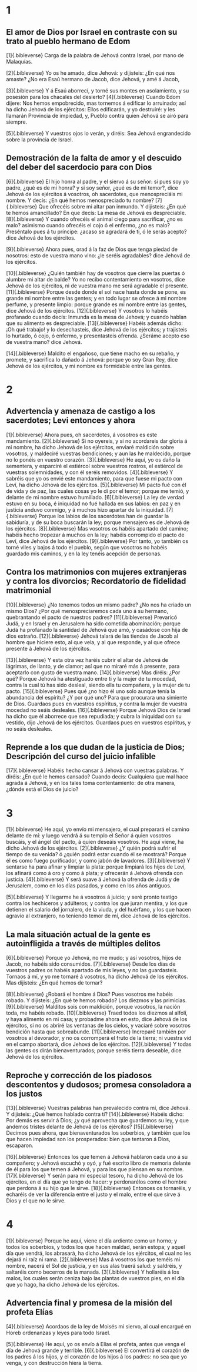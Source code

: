 # 1 
## El amor de Dios por Israel en contraste con su trato al pueblo hermano de Edom
[1]{.bibleverse} Carga de la palabra de Jehová contra Israel, por mano de Malaquías.

 
[2]{.bibleverse} Yo os he amado, dice Jehová: y dijisteis: ¿En qué nos amaste? ¿No era Esaú hermano de Jacob, dice Jehová, y amé á Jacob,

 
[3]{.bibleverse} Y á Esaú aborrecí, y torné sus montes en asolamiento, y su posesión para los chacales del desierto? 
[4]{.bibleverse} Cuando Edom dijere: Nos hemos empobrecido, mas tornemos á edificar lo arruinado; así ha dicho Jehová de los ejércitos: Ellos edificarán, y yo destruiré: y les llamarán Provincia de impiedad, y, Pueblo contra quien Jehová se airó para siempre.

 
[5]{.bibleverse} Y vuestros ojos lo verán, y diréis: Sea Jehová engrandecido sobre la provincia de Israel.

## Demostración de la falta de amor y el descuido del deber del sacerdocio para con Dios
 
[6]{.bibleverse} El hijo honra al padre, y el siervo á su señor: si pues soy yo padre, ¿qué es de mi honra? y si soy señor, ¿qué es de mi temor?, dice Jehová de los ejércitos á vosotros, oh sacerdotes, que menospreciáis mi nombre. Y decís: ¿En qué hemos menospreciado tu nombre? 
[7]{.bibleverse} Que ofrecéis sobre mi altar pan inmundo. Y dijisteis: ¿En qué te hemos amancillado? En que decís: La mesa de Jehová es despreciable. 
[8]{.bibleverse} Y cuando ofrecéis el animal ciego para sacrificar, ¿no es malo? asimismo cuando ofrecéis el cojo ó el enfermo, ¿no es malo? Preséntalo pues á tu príncipe: ¿acaso se agradará de ti, ó le serás acepto? dice Jehová de los ejércitos.

 
[9]{.bibleverse} Ahora pues, orad á la faz de Dios que tenga piedad de nosotros: esto de vuestra mano vino: ¿le seréis agradables? dice Jehová de los ejércitos.

 
[10]{.bibleverse} ¿Quién también hay de vosotros que cierre las puertas ó alumbre mi altar de balde? Yo no recibo contentamiento en vosotros, dice Jehová de los ejércitos, ni de vuestra mano me será agradable el presente. 
[11]{.bibleverse} Porque desde donde el sol nace hasta donde se pone, es grande mi nombre entre las gentes; y en todo lugar se ofrece á mi nombre perfume, y presente limpio: porque grande es mi nombre entre las gentes, dice Jehová de los ejércitos. 
[12]{.bibleverse} Y vosotros lo habéis profanado cuando decís: Inmunda es la mesa de Jehová; y cuando hablan que su alimento es despreciable. 
[13]{.bibleverse} Habéis además dicho: ¡Oh qué trabajo! y lo desechasteis, dice Jehová de los ejércitos; y trajisteis lo hurtado, ó cojo, ó enfermo, y presentasteis ofrenda. ¿Seráme acepto eso de vuestra mano? dice Jehová.

 
[14]{.bibleverse} Maldito el engañoso, que tiene macho en su rebaño, y promete, y sacrifica lo dañado á Jehová: porque yo soy Gran Rey, dice Jehová de los ejércitos, y mi nombre es formidable entre las gentes. 

# 2 
## Advertencia y amenaza de castigo a los sacerdotes; Levi entonces y ahora
[1]{.bibleverse} Ahora pues, oh sacerdotes, á vosotros es este mandamiento. 
[2]{.bibleverse} Si no oyereis, y si no acordareis dar gloria á mi nombre, ha dicho Jehová de los ejércitos, enviaré maldición sobre vosotros, y maldeciré vuestras bendiciones; y aun las he maldecido, porque no lo ponéis en vuestro corazón. 
[3]{.bibleverse} He aquí, yo os daño la sementera, y esparciré el estiércol sobre vuestros rostros, el estiércol de vuestras solemnidades, y con él seréis removidos. 
[4]{.bibleverse} Y sabréis que yo os envié este mandamiento, para que fuese mi pacto con Leví, ha dicho Jehová de los ejércitos. 
[5]{.bibleverse} Mi pacto fué con él de vida y de paz, las cuales cosas yo le dí por el temor; porque me temió, y delante de mi nombre estuvo humillado. 
[6]{.bibleverse} La ley de verdad estuvo en su boca, é iniquidad no fué hallada en sus labios: en paz y en justicia anduvo conmigo, y á muchos hizo apartar de la iniquidad. 
[7]{.bibleverse} Porque los labios de los sacerdotes han de guardar la sabiduría, y de su boca buscarán la ley; porque mensajero es de Jehová de los ejércitos. 
[8]{.bibleverse} Mas vosotros os habéis apartado del camino; habéis hecho tropezar á muchos en la ley; habéis corrompido el pacto de Leví, dice Jehová de los ejércitos. 
[9]{.bibleverse} Por tanto, yo también os torné viles y bajos á todo el pueblo, según que vosotros no habéis guardado mis caminos, y en la ley tenéis acepción de personas.

## Contra los matrimonios con mujeres extranjeras y contra los divorcios; Recordatorio de fidelidad matrimonial
 
[10]{.bibleverse} ¿No tenemos todos un mismo padre? ¿No nos ha criado un mismo Dios? ¿Por qué menospreciaremos cada uno á su hermano, quebrantando el pacto de nuestros padres? 
[11]{.bibleverse} Prevaricó Judá, y en Israel y en Jerusalem ha sido cometida abominación; porque Judá ha profanado la santidad de Jehová que amó, y casádose con hija de dios extraño. 
[12]{.bibleverse} Jehová talará de las tiendas de Jacob al hombre que hiciere esto, al que vela, y al que responde, y al que ofrece presente á Jehová de los ejércitos.

 
[13]{.bibleverse} Y esta otra vez haréis cubrir el altar de Jehová de lágrimas, de llanto, y de clamor; así que no miraré más á presente, para aceptarlo con gusto de vuestra mano. 
[14]{.bibleverse} Mas diréis: ¿Por qué? Porque Jehová ha atestiguado entre ti y la mujer de tu mocedad, contra la cual tú has sido desleal, siendo ella tu compañera, y la mujer de tu pacto. 
[15]{.bibleverse} Pues qué ¿no hizo él uno solo aunque tenía la abundancia del espíritu? ¿Y por qué uno? Para que procurara una simiente de Dios. Guardaos pues en vuestros espíritus, y contra la mujer de vuestra mocedad no seáis desleales. 
[16]{.bibleverse} Porque Jehová Dios de Israel ha dicho que él aborrece que sea repudiada; y cubra la iniquidad con su vestido, dijo Jehová de los ejércitos. Guardaos pues en vuestros espíritus, y no seáis desleales.

## Reprende a los que dudan de la justicia de Dios; Descripción del curso del juicio infalible
 
[17]{.bibleverse} Habéis hecho cansar á Jehová con vuestras palabras. Y diréis: ¿En qué le hemos cansado? Cuando decís: Cualquiera que mal hace agrada á Jehová, y en los tales toma contentamiento: de otra manera, ¿dónde está el Dios de juicio? 

# 3 
[1]{.bibleverse} He aquí, yo envío mi mensajero, el cual preparará el camino delante de mí: y luego vendrá á su templo el Señor á quien vosotros buscáis, y el ángel del pacto, á quien deseáis vosotros. He aquí viene, ha dicho Jehová de los ejércitos. 
[2]{.bibleverse} ¿Y quién podrá sufrir el tiempo de su venida? ó ¿quién podrá estar cuando él se mostrará? Porque él es como fuego purificador, y como jabón de lavadores. 
[3]{.bibleverse} Y sentarse ha para afinar y limpiar la plata: porque limpiará los hijos de Leví, los afinará como á oro y como á plata; y ofrecerán á Jehová ofrenda con justicia. 
[4]{.bibleverse} Y será suave á Jehová la ofrenda de Judá y de Jerusalem, como en los días pasados, y como en los años antiguos.

 
[5]{.bibleverse} Y llegarme he á vosotros á juicio; y seré pronto testigo contra los hechiceros y adúlteros; y contra los que juran mentira, y los que detienen el salario del jornalero, de la viuda, y del huérfano, y los que hacen agravio al extranjero, no teniendo temor de mí, dice Jehová de los ejércitos.

## La mala situación actual de la gente es autoinfligida a través de múltiples delitos
 
[6]{.bibleverse} Porque yo Jehová, no me mudo; y así vosotros, hijos de Jacob, no habéis sido consumidos. 
[7]{.bibleverse} Desde los días de vuestros padres os habéis apartado de mis leyes, y no las guardasteis. Tornaos á mí, y yo me tornaré á vosotros, ha dicho Jehová de los ejércitos. Mas dijisteis: ¿En qué hemos de tornar?

 
[8]{.bibleverse} ¿Robará el hombre á Dios? Pues vosotros me habéis robado. Y dijisteis: ¿En qué te hemos robado? Los diezmos y las primicias. 
[9]{.bibleverse} Malditos sois con maldición, porque vosotros, la nación toda, me habéis robado. 
[10]{.bibleverse} Traed todos los diezmos al alfolí, y haya alimento en mi casa; y probadme ahora en esto, dice Jehová de los ejércitos, si no os abriré las ventanas de los cielos, y vaciaré sobre vosotros bendición hasta que sobreabunde. 
[11]{.bibleverse} Increparé también por vosotros al devorador, y no os corromperá el fruto de la tierra; ni vuestra vid en el campo abortará, dice Jehová de los ejércitos. 
[12]{.bibleverse} Y todas las gentes os dirán bienaventurados; porque seréis tierra deseable, dice Jehová de los ejércitos.

## Reproche y corrección de los piadosos descontentos y dudosos; promesa consoladora a los justos
 
[13]{.bibleverse} Vuestras palabras han prevalecido contra mí, dice Jehová. Y dijisteis: ¿Qué hemos hablado contra ti? 
[14]{.bibleverse} Habéis dicho: Por demás es servir á Dios; ¿y qué aprovecha que guardemos su ley, y que andemos tristes delante de Jehová de los ejércitos? 
[15]{.bibleverse} Decimos pues ahora, que bienaventurados los soberbios, y también que los que hacen impiedad son los prosperados: bien que tentaron á Dios, escaparon.

 
[16]{.bibleverse} Entonces los que temen á Jehová hablaron cada uno á su compañero; y Jehová escuchó y oyó, y fué escrito libro de memoria delante de él para los que temen á Jehová, y para los que piensan en su nombre. 
[17]{.bibleverse} Y serán para mí especial tesoro, ha dicho Jehová de los ejércitos, en el día que yo tengo de hacer: y perdonarélos como el hombre que perdona á su hijo que le sirve. 
[18]{.bibleverse} Entonces os tornaréis, y echaréis de ver la diferencia entre el justo y el malo, entre el que sirve á Dios y el que no le sirve. 

# 4 
[1]{.bibleverse} Porque he aquí, viene el día ardiente como un horno; y todos los soberbios, y todos los que hacen maldad, serán estopa; y aquel día que vendrá, los abrasará, ha dicho Jehová de los ejércitos, el cual no les dejará ni raíz ni rama. 
[2]{.bibleverse} Mas á vosotros los que teméis mi nombre, nacerá el Sol de justicia, y en sus alas traerá salud: y saldréis, y saltaréis como becerros de la manada. 
[3]{.bibleverse} Y hollaréis á los malos, los cuales serán ceniza bajo las plantas de vuestros pies, en el día que yo hago, ha dicho Jehová de los ejércitos.

## Advertencia final y promesa de la misión del profeta Elías
 
[4]{.bibleverse} Acordaos de la ley de Moisés mi siervo, al cual encargué en Horeb ordenanzas y leyes para todo Israel.

 
[5]{.bibleverse} He aquí, yo os envío á Elías el profeta, antes que venga el día de Jehová grande y terrible. 
[6]{.bibleverse} El convertirá el corazón de los padres á los hijos, y el corazón de los hijos á los padres: no sea que yo venga, y con destrucción hiera la tierra. 